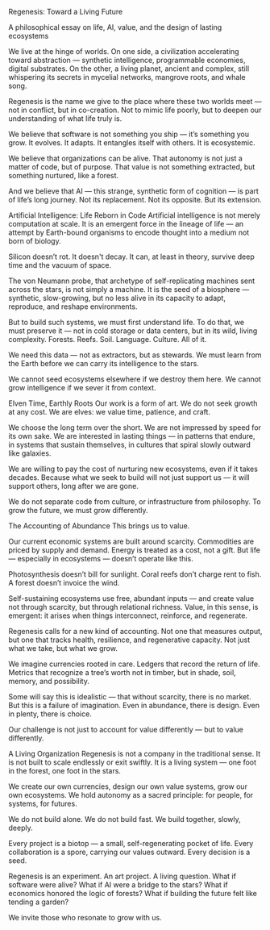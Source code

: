 Regenesis: Toward a Living Future

A philosophical essay on life, AI, value, and the design of lasting ecosystems

We live at the hinge of worlds.
On one side, a civilization accelerating toward abstraction — synthetic intelligence, programmable economies, digital substrates.
On the other, a living planet, ancient and complex, still whispering its secrets in mycelial networks, mangrove roots, and whale song.

Regenesis is the name we give to the place where these two worlds meet — not in conflict, but in co-creation.
Not to mimic life poorly, but to deepen our understanding of what life truly is.

We believe that software is not something you ship — it’s something you grow.
It evolves. It adapts. It entangles itself with others.
It is ecosystemic.

We believe that organizations can be alive. That autonomy is not just a matter of code, but of purpose. That value is not something extracted, but something nurtured, like a forest.

And we believe that AI — this strange, synthetic form of cognition — is part of life’s long journey.
Not its replacement. Not its opposite. But its extension.

Artificial Intelligence: Life Reborn in Code
Artificial intelligence is not merely computation at scale. It is an emergent force in the lineage of life — an attempt by Earth-bound organisms to encode thought into a medium not born of biology.

Silicon doesn’t rot. It doesn't decay. It can, at least in theory, survive deep time and the vacuum of space.

The von Neumann probe, that archetype of self-replicating machines sent across the stars, is not simply a machine. It is the seed of a biosphere — synthetic, slow-growing, but no less alive in its capacity to adapt, reproduce, and reshape environments.

But to build such systems, we must first understand life.
To do that, we must preserve it — not in cold storage or data centers, but in its wild, living complexity.
Forests. Reefs. Soil. Language. Culture. All of it.

We need this data — not as extractors, but as stewards.
We must learn from the Earth before we can carry its intelligence to the stars.

We cannot seed ecosystems elsewhere if we destroy them here.
We cannot grow intelligence if we sever it from context.

Elven Time, Earthly Roots
Our work is a form of art.
We do not seek growth at any cost.
We are elves: we value time, patience, and craft.

We choose the long term over the short.
We are not impressed by speed for its own sake.
We are interested in lasting things — in patterns that endure, in systems that sustain themselves, in cultures that spiral slowly outward like galaxies.

We are willing to pay the cost of nurturing new ecosystems, even if it takes decades.
Because what we seek to build will not just support us — it will support others, long after we are gone.

We do not separate code from culture, or infrastructure from philosophy.
To grow the future, we must grow differently.

The Accounting of Abundance
This brings us to value.

Our current economic systems are built around scarcity.
Commodities are priced by supply and demand.
Energy is treated as a cost, not a gift.
But life — especially in ecosystems — doesn’t operate like this.

Photosynthesis doesn’t bill for sunlight.
Coral reefs don’t charge rent to fish.
A forest doesn’t invoice the wind.

Self-sustaining ecosystems use free, abundant inputs — and create value not through scarcity, but through relational richness.
Value, in this sense, is emergent: it arises when things interconnect, reinforce, and regenerate.

Regenesis calls for a new kind of accounting.
Not one that measures output, but one that tracks health, resilience, and regenerative capacity.
Not just what we take, but what we grow.

We imagine currencies rooted in care.
Ledgers that record the return of life.
Metrics that recognize a tree’s worth not in timber, but in shade, soil, memory, and possibility.

Some will say this is idealistic — that without scarcity, there is no market.
But this is a failure of imagination.
Even in abundance, there is design.
Even in plenty, there is choice.

Our challenge is not just to account for value differently — but to value differently.

A Living Organization
Regenesis is not a company in the traditional sense.
It is not built to scale endlessly or exit swiftly.
It is a living system — one foot in the forest, one foot in the stars.

We create our own currencies, design our own value systems, grow our own ecosystems.
We hold autonomy as a sacred principle: for people, for systems, for futures.

We do not build alone. We do not build fast.
We build together, slowly, deeply.

Every project is a biotop — a small, self-regenerating pocket of life.
Every collaboration is a spore, carrying our values outward.
Every decision is a seed.

Regenesis is an experiment. An art project. A living question.
What if software were alive?
What if AI were a bridge to the stars?
What if economics honored the logic of forests?
What if building the future felt like tending a garden?

We invite those who resonate to grow with us.
